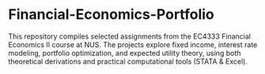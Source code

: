 # Financial-Economics-Portfolio
This repository compiles selected assignments from the EC4333 Financial Economics II course at NUS. The projects explore fixed income, interest rate modeling, portfolio optimization, and expected utility theory, using both theoretical derivations and practical computational tools (STATA &amp; Excel).
